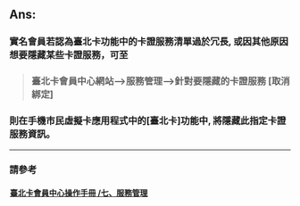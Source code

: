 ## Ans:

### 實名會員若認為臺北卡功能中的卡證服務清單過於冗長, 或因其他原因想要隱藏某些卡證服務，可至

> ### 臺北卡會員中心網站--&gt;服務管理--&gt;針對要隱藏的卡證服務 \[取消綁定\]

### 則在手機市民虛擬卡應用程式中的\[臺北卡\]功能中, 將隱藏此指定卡證服務資訊。

---

### 請參考

####                   [臺北卡會員中心操作手冊 /七、服務管理](https://jrsysangela.gitbooks.io/taipeicard30/content/chapter2/4e03-fu-wu-guan-li.html)

####                   



